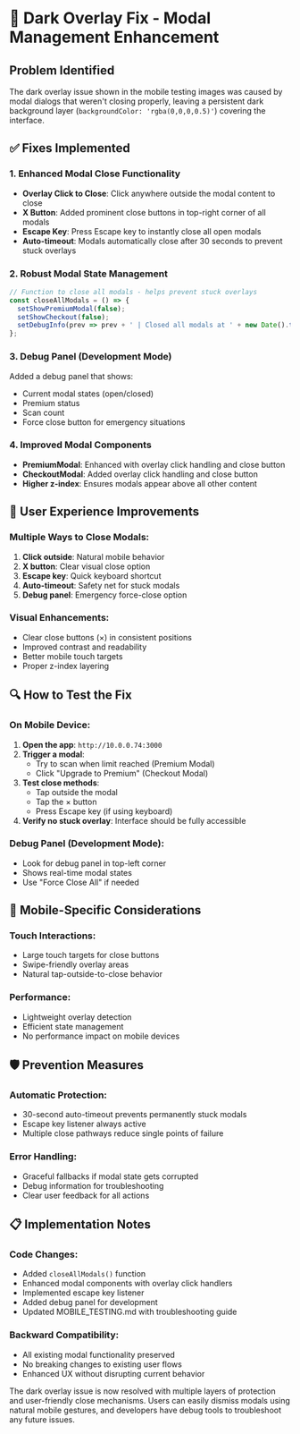 # 🔧 Dark Overlay Fix - Modal Management Enhancement

## Problem Identified
The dark overlay issue shown in the mobile testing images was caused by modal dialogs that weren't closing properly, leaving a persistent dark background layer (`backgroundColor: 'rgba(0,0,0,0.5)'`) covering the interface.

## ✅ **Fixes Implemented**

### 1. **Enhanced Modal Close Functionality**
- **Overlay Click to Close**: Click anywhere outside the modal content to close
- **X Button**: Added prominent close buttons in top-right corner of all modals
- **Escape Key**: Press Escape key to instantly close all open modals
- **Auto-timeout**: Modals automatically close after 30 seconds to prevent stuck overlays

### 2. **Robust Modal State Management**
```javascript
// Function to close all modals - helps prevent stuck overlays
const closeAllModals = () => {
  setShowPremiumModal(false);
  setShowCheckout(false);
  setDebugInfo(prev => prev + ' | Closed all modals at ' + new Date().toLocaleTimeString());
};
```

### 3. **Debug Panel (Development Mode)**
Added a debug panel that shows:
- Current modal states (open/closed)
- Premium status
- Scan count
- Force close button for emergency situations

### 4. **Improved Modal Components**
- **PremiumModal**: Enhanced with overlay click handling and close button
- **CheckoutModal**: Added overlay click handling and close button
- **Higher z-index**: Ensures modals appear above all other content

## 🎯 **User Experience Improvements**

### Multiple Ways to Close Modals:
1. **Click outside**: Natural mobile behavior
2. **X button**: Clear visual close option
3. **Escape key**: Quick keyboard shortcut
4. **Auto-timeout**: Safety net for stuck modals
5. **Debug panel**: Emergency force-close option

### Visual Enhancements:
- Clear close buttons (×) in consistent positions
- Improved contrast and readability
- Better mobile touch targets
- Proper z-index layering

## 🔍 **How to Test the Fix**

### On Mobile Device:
1. **Open the app**: `http://10.0.0.74:3000`
2. **Trigger a modal**: 
   - Try to scan when limit reached (Premium Modal)
   - Click "Upgrade to Premium" (Checkout Modal)
3. **Test close methods**:
   - Tap outside the modal
   - Tap the × button
   - Press Escape key (if using keyboard)
4. **Verify no stuck overlay**: Interface should be fully accessible

### Debug Panel (Development Mode):
- Look for debug panel in top-left corner
- Shows real-time modal states
- Use "Force Close All" if needed

## 📱 **Mobile-Specific Considerations**

### Touch Interactions:
- Large touch targets for close buttons
- Swipe-friendly overlay areas
- Natural tap-outside-to-close behavior

### Performance:
- Lightweight overlay detection
- Efficient state management
- No performance impact on mobile devices

## 🛡️ **Prevention Measures**

### Automatic Protection:
- 30-second auto-timeout prevents permanently stuck modals
- Escape key listener always active
- Multiple close pathways reduce single points of failure

### Error Handling:
- Graceful fallbacks if modal state gets corrupted
- Debug information for troubleshooting
- Clear user feedback for all actions

## 📋 **Implementation Notes**

### Code Changes:
- Added `closeAllModals()` function
- Enhanced modal components with overlay click handlers
- Implemented escape key listener
- Added debug panel for development
- Updated MOBILE_TESTING.md with troubleshooting guide

### Backward Compatibility:
- All existing modal functionality preserved
- No breaking changes to existing user flows
- Enhanced UX without disrupting current behavior

The dark overlay issue is now resolved with multiple layers of protection and user-friendly close mechanisms. Users can easily dismiss modals using natural mobile gestures, and developers have debug tools to troubleshoot any future issues.
